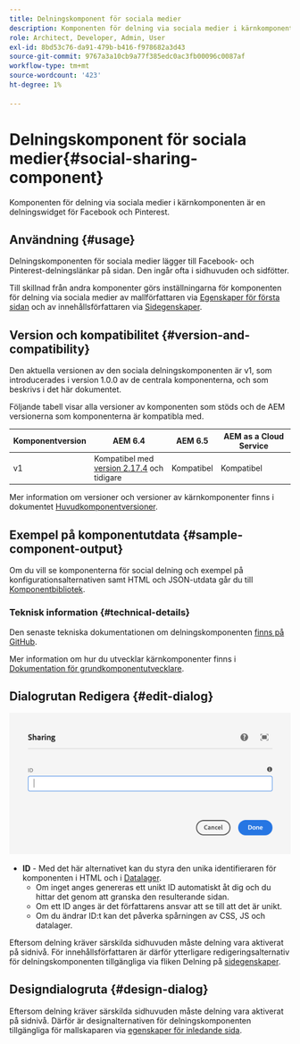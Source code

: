 ```yaml
---
title: Delningskomponent för sociala medier
description: Komponenten för delning via sociala medier i kärnkomponenten är en delningswidget för Facebook och Pinterest.
role: Architect, Developer, Admin, User
exl-id: 8bd53c76-da91-479b-b416-f978682a3d43
source-git-commit: 9767a3a10cb9a77f385edc0ac3fb00096c0087af
workflow-type: tm+mt
source-wordcount: '423'
ht-degree: 1%

---
```


# Delningskomponent för sociala medier{#social-sharing-component}

Komponenten för delning via sociala medier i kärnkomponenten är en delningswidget för Facebook och Pinterest.

## Användning {#usage}

Delningskomponenten för sociala medier lägger till Facebook- och Pinterest-delningslänkar på sidan. Den ingår ofta i sidhuvuden och sidfötter.

Till skillnad från andra komponenter görs inställningarna för komponenten för delning via sociala medier av mallförfattaren via [Egenskaper för första sidan](https://experienceleague.adobe.com/docs/experience-manager-cloud-service/sites/authoring/features/templates.html) och av innehållsförfattaren via [Sidegenskaper](https://experienceleague.adobe.com/docs/experience-manager-cloud-service/sites/authoring/fundamentals/page-properties.html).

## Version och kompatibilitet {#version-and-compatibility}

Den aktuella versionen av den sociala delningskomponenten är v1, som introducerades i version 1.0.0 av de centrala komponenterna, och som beskrivs i det här dokumentet.

Följande tabell visar alla versioner av komponenten som stöds och de AEM versionerna som komponenterna är kompatibla med.

| Komponentversion | AEM 6.4 | AEM 6.5 | AEM as a Cloud Service |
|--- |--- |--- |---|
| v1 | Kompatibel med<br>[version 2.17.4](/help/versions.md) och tidigare | Kompatibel | Kompatibel |

Mer information om versioner och versioner av kärnkomponenter finns i dokumentet [Huvudkomponentversioner](/help/versions.md).

## Exempel på komponentutdata {#sample-component-output}

Om du vill se komponenterna för social delning och exempel på konfigurationsalternativen samt HTML och JSON-utdata går du till [Komponentbibliotek](https://adobe.com/go/aem_cmp_library_sharing).

### Teknisk information {#technical-details}

Den senaste tekniska dokumentationen om delningskomponenten [finns på GitHub](https://adobe.com/go/aem_cmp_tech_sharing_v1).

Mer information om hur du utvecklar kärnkomponenter finns i [Dokumentation för grundkomponentutvecklare](/help/developing/overview.md).

## Dialogrutan Redigera {#edit-dialog}

![Redigeringsdialogrutan för delningskomponenten](/help/assets/sharing-edit.png)

* **ID** - Med det här alternativet kan du styra den unika identifieraren för komponenten i HTML och i [Datalager](/help/developing/data-layer/overview.md).
   * Om inget anges genereras ett unikt ID automatiskt åt dig och du hittar det genom att granska den resulterande sidan.
   * Om ett ID anges är det författarens ansvar att se till att det är unikt.
   * Om du ändrar ID:t kan det påverka spårningen av CSS, JS och datalager.

Eftersom delning kräver särskilda sidhuvuden måste delning vara aktiverat på sidnivå. För innehållsförfattaren är därför ytterligare redigeringsalternativ för delningskomponenten tillgängliga via fliken Delning på [sidegenskaper](https://experienceleague.adobe.com/docs/experience-manager-cloud-service/sites/authoring/fundamentals/page-properties.html).

## Designdialogruta {#design-dialog}

Eftersom delning kräver särskilda sidhuvuden måste delning vara aktiverat på sidnivå. Därför är designalternativen för delningskomponenten tillgängliga för mallskaparen via [egenskaper för inledande sida](https://experienceleague.adobe.com/docs/experience-manager-cloud-service/sites/authoring/features/templates.html).
